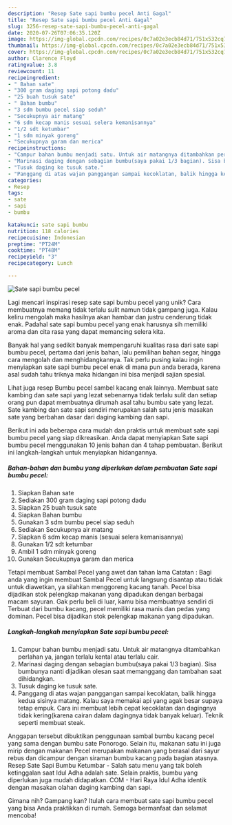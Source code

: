 ```yaml
---
description: "Resep Sate sapi bumbu pecel Anti Gagal"
title: "Resep Sate sapi bumbu pecel Anti Gagal"
slug: 3256-resep-sate-sapi-bumbu-pecel-anti-gagal
date: 2020-07-26T07:06:35.120Z
image: https://img-global.cpcdn.com/recipes/0c7a02e3ecb84d71/751x532cq70/sate-sapi-bumbu-pecel-foto-resep-utama.jpg
thumbnail: https://img-global.cpcdn.com/recipes/0c7a02e3ecb84d71/751x532cq70/sate-sapi-bumbu-pecel-foto-resep-utama.jpg
cover: https://img-global.cpcdn.com/recipes/0c7a02e3ecb84d71/751x532cq70/sate-sapi-bumbu-pecel-foto-resep-utama.jpg
author: Clarence Floyd
ratingvalue: 3.8
reviewcount: 11
recipeingredient:
- " Bahan sate"
- "300 gram daging sapi potong dadu"
- "25 buah tusuk sate"
- " Bahan bumbu"
- "3 sdm bumbu pecel siap seduh"
- "Secukupnya air matang"
- "6 sdm kecap manis sesuai selera kemanisannya"
- "1/2 sdt ketumbar"
- "1 sdm minyak goreng"
- "Secukupnya garam dan merica"
recipeinstructions:
- "Campur bahan bumbu menjadi satu. Untuk air matangnya ditambahkan perlahan ya, jangan terlalu kental atau terlalu cair."
- "Marinasi daging dengan sebagian bumbu(saya pakai 1/3 bagian). Sisa bumbunya nanti dijadikan olesan saat memanggang dan tambahan saat dihidangkan."
- "Tusuk daging ke tusuk sate."
- "Panggang di atas wajan panggangan sampai kecoklatan, balik hingga kedua sisinya matang. Kalau saya memakai api yang agak besar supaya tetap empuk. Cara ini membuat lebih cepat kecoklatan dan dagingnya tidak kering(karena cairan dalam dagingnya tidak banyak keluar). Teknik seperti membuat steak."
categories:
- Resep
tags:
- sate
- sapi
- bumbu

katakunci: sate sapi bumbu 
nutrition: 118 calories
recipecuisine: Indonesian
preptime: "PT24M"
cooktime: "PT48M"
recipeyield: "3"
recipecategory: Lunch

---
```



![Sate sapi bumbu pecel](https://img-global.cpcdn.com/recipes/0c7a02e3ecb84d71/751x532cq70/sate-sapi-bumbu-pecel-foto-resep-utama.jpg)

Lagi mencari inspirasi resep sate sapi bumbu pecel yang unik? Cara membuatnya memang tidak terlalu sulit namun tidak gampang juga. Kalau keliru mengolah maka hasilnya akan hambar dan justru cenderung tidak enak. Padahal sate sapi bumbu pecel yang enak harusnya sih memiliki aroma dan cita rasa yang dapat memancing selera kita.

Banyak hal yang sedikit banyak mempengaruhi kualitas rasa dari sate sapi bumbu pecel, pertama dari jenis bahan, lalu pemilihan bahan segar, hingga cara mengolah dan menghidangkannya. Tak perlu pusing kalau ingin menyiapkan sate sapi bumbu pecel enak di mana pun anda berada, karena asal sudah tahu triknya maka hidangan ini bisa menjadi sajian spesial.

Lihat juga resep Bumbu pecel sambel kacang enak lainnya. Membuat sate kambing dan sate sapi yang lezat sebenarnya tidak terlalu sulit dan setiap orang pun dapat membuatnya dirumah asal tahu bumbu sate yang lezat. Sate kambing dan sate sapi sendiri merupakan salah satu jenis masakan sate yang berbahan dasar dari daging kambing dan sapi.


Berikut ini ada beberapa cara mudah dan praktis untuk membuat sate sapi bumbu pecel yang siap dikreasikan. Anda dapat menyiapkan Sate sapi bumbu pecel menggunakan 10 jenis bahan dan 4 tahap pembuatan. Berikut ini langkah-langkah untuk menyiapkan hidangannya.

<!--inarticleads1-->

##### Bahan-bahan dan bumbu yang diperlukan dalam pembuatan Sate sapi bumbu pecel:

1. Siapkan  Bahan sate
1. Sediakan 300 gram daging sapi potong dadu
1. Siapkan 25 buah tusuk sate
1. Siapkan  Bahan bumbu
1. Gunakan 3 sdm bumbu pecel siap seduh
1. Sediakan Secukupnya air matang
1. Siapkan 6 sdm kecap manis (sesuai selera kemanisannya)
1. Gunakan 1/2 sdt ketumbar
1. Ambil 1 sdm minyak goreng
1. Gunakan Secukupnya garam dan merica


Tetapi membuat Sambal Pecel yang awet dan tahan lama Catatan : Bagi anda yang ingin membuat Sambal Pecel untuk langsung disantap atau tidak untuk diawetkan, ya silahkan menggoreng kacang tanah. Pecel bisa dijadikan stok pelengkap makanan yang dipadukan dengan berbagai macam sayuran. Gak perlu beli di luar, kamu bisa membuatnya sendiri di Terbuat dari bumbu kacang, pecel memiliki rasa manis dan pedas yang dominan. Pecel bisa dijadikan stok pelengkap makanan yang dipadukan. 

<!--inarticleads2-->

##### Langkah-langkah menyiapkan Sate sapi bumbu pecel:

1. Campur bahan bumbu menjadi satu. Untuk air matangnya ditambahkan perlahan ya, jangan terlalu kental atau terlalu cair.
1. Marinasi daging dengan sebagian bumbu(saya pakai 1/3 bagian). Sisa bumbunya nanti dijadikan olesan saat memanggang dan tambahan saat dihidangkan.
1. Tusuk daging ke tusuk sate.
1. Panggang di atas wajan panggangan sampai kecoklatan, balik hingga kedua sisinya matang. Kalau saya memakai api yang agak besar supaya tetap empuk. Cara ini membuat lebih cepat kecoklatan dan dagingnya tidak kering(karena cairan dalam dagingnya tidak banyak keluar). Teknik seperti membuat steak.


Anggapan tersebut dibuktikan penggunaan sambal bumbu kacang pecel yang sama dengan bumbu sate Ponorogo. Selain itu, makanan satu ini juga mirip dengan makanan Pecel merupakan makanan yang berasal dari sayur rebus dan dicampur dengan siraman bumbu kacang pada bagian atasnya. Resep Sate Sapi Bumbu Ketumbar - Salah satu menu yang tak boleh ketinggalan saat Idul Adha adalah sate. Selain praktis, bumbu yang diperlukan juga mudah didapatkan. COM - Hari Raya Idul Adha identik dengan masakan olahan daging kambing dan sapi. 

Gimana nih? Gampang kan? Itulah cara membuat sate sapi bumbu pecel yang bisa Anda praktikkan di rumah. Semoga bermanfaat dan selamat mencoba!
